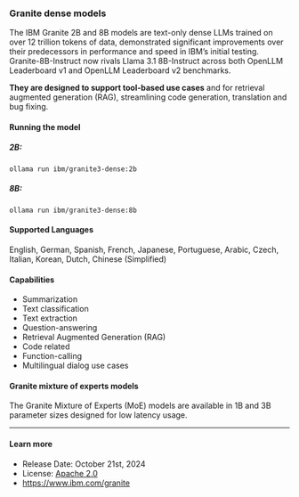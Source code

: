 ### Granite dense models

The IBM Granite 2B and 8B models are text-only dense LLMs trained on over 12 trillion tokens of data, demonstrated significant improvements over their predecessors in performance and speed in IBM’s initial testing. Granite-8B-Instruct now rivals Llama 3.1 8B-Instruct across both OpenLLM Leaderboard v1 and OpenLLM Leaderboard v2 benchmarks.

**They are designed to support tool-based use cases** and for retrieval augmented generation (RAG), streamlining code generation, translation and bug fixing.

#### Running the model

##### 2B:

```
ollama run ibm/granite3-dense:2b
```

##### 8B:

```
ollama run ibm/granite3-dense:8b
```

#### Supported Languages

English, German, Spanish, French, Japanese, Portuguese, Arabic, Czech, Italian, Korean, Dutch, Chinese (Simplified)

#### Capabilities

- Summarization
- Text classification
- Text extraction
- Question-answering
- Retrieval Augmented Generation (RAG)
- Code related
- Function-calling
- Multilingual dialog use cases

#### Granite mixture of experts models

The Granite Mixture of Experts (MoE) models are available in 1B and 3B parameter sizes designed for low latency usage.

---

#### Learn more

- Release Date: October 21st, 2024
- License: [Apache 2.0](https://www.apache.org/licenses/LICENSE-2.0)
- https://www.ibm.com/granite

